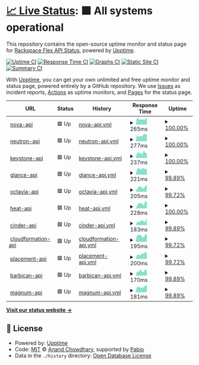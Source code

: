 # [📈 Live Status](https://status.api.dfw3.rackspacecloud.com/): <!--live status--> **🟩 All systems operational**

This repository contains the open-source uptime monitor and status page for [Rackspace Flex API Status](https://status.api.dfw3.rackspacecloud.com/), powered by [Upptime](https://github.com/upptime/upptime).

[![Uptime CI](https://github.com/the2hill/rs-flex-uptime-dfw/workflows/Uptime%20CI/badge.svg)](https://github.com/the2hill/rs-flex-uptime-dfw/actions?query=workflow%3A%22Uptime+CI%22)
[![Response Time CI](https://github.com/the2hill/rs-flex-uptime-dfw/workflows/Response%20Time%20CI/badge.svg)](https://github.com/the2hill/rs-flex-uptime-dfw/actions?query=workflow%3A%22Response+Time+CI%22)
[![Graphs CI](https://github.com/the2hill/rs-flex-uptime-dfw/workflows/Graphs%20CI/badge.svg)](https://github.com/the2hill/rs-flex-uptime-dfw/actions?query=workflow%3A%22Graphs+CI%22)
[![Static Site CI](https://github.com/the2hill/rs-flex-uptime-dfw/workflows/Static%20Site%20CI/badge.svg)](https://github.com/the2hill/rs-flex-uptime-dfw/actions?query=workflow%3A%22Static+Site+CI%22)
[![Summary CI](https://github.com/the2hill/rs-flex-uptime-dfw/workflows/Summary%20CI/badge.svg)](https://github.com/the2hill/rs-flex-uptime-dfw/actions?query=workflow%3A%22Summary+CI%22)

With [Upptime](https://upptime.js.org), you can get your own unlimited and free uptime monitor and status page, powered entirely by a GitHub repository. We use [Issues](https://github.com/the2hill/rs-flex-uptime-dfw/issues) as incident reports, [Actions](https://github.com/the2hill/rs-flex-uptime-dfw/actions) as uptime monitors, and [Pages](https://status.api.dfw3.rackspacecloud.com/) for the status page.

<!--start: status pages-->
<!-- This summary is generated by Upptime (https://github.com/upptime/upptime) -->
<!-- Do not edit this manually, your changes will be overwritten -->
<!-- prettier-ignore -->
| URL | Status | History | Response Time | Uptime |
| --- | ------ | ------- | ------------- | ------ |
| <img alt="" src="https://icons.duckduckgo.com/ip3/nova.api.dfw3.rackspacecloud.com.ico" height="13"> [nova-api](https://nova.api.dfw3.rackspacecloud.com) | 🟩 Up | [nova-api.yml](https://github.com/the2hill/rs-flex-uptime-dfw/commits/HEAD/history/nova-api.yml) | <details><summary><img alt="Response time graph" src="./graphs/nova-api/response-time-week.png" height="20"> 265ms</summary><br><a href="https://status.api.dfw3.rackspacecloud.com/history/nova-api"><img alt="Response time 276" src="https://img.shields.io/endpoint?url=https%3A%2F%2Fraw.githubusercontent.com%2Fthe2hill%2Frs-flex-uptime-dfw%2FHEAD%2Fapi%2Fnova-api%2Fresponse-time.json"></a><br><a href="https://status.api.dfw3.rackspacecloud.com/history/nova-api"><img alt="24-hour response time 324" src="https://img.shields.io/endpoint?url=https%3A%2F%2Fraw.githubusercontent.com%2Fthe2hill%2Frs-flex-uptime-dfw%2FHEAD%2Fapi%2Fnova-api%2Fresponse-time-day.json"></a><br><a href="https://status.api.dfw3.rackspacecloud.com/history/nova-api"><img alt="7-day response time 265" src="https://img.shields.io/endpoint?url=https%3A%2F%2Fraw.githubusercontent.com%2Fthe2hill%2Frs-flex-uptime-dfw%2FHEAD%2Fapi%2Fnova-api%2Fresponse-time-week.json"></a><br><a href="https://status.api.dfw3.rackspacecloud.com/history/nova-api"><img alt="30-day response time 259" src="https://img.shields.io/endpoint?url=https%3A%2F%2Fraw.githubusercontent.com%2Fthe2hill%2Frs-flex-uptime-dfw%2FHEAD%2Fapi%2Fnova-api%2Fresponse-time-month.json"></a><br><a href="https://status.api.dfw3.rackspacecloud.com/history/nova-api"><img alt="1-year response time 276" src="https://img.shields.io/endpoint?url=https%3A%2F%2Fraw.githubusercontent.com%2Fthe2hill%2Frs-flex-uptime-dfw%2FHEAD%2Fapi%2Fnova-api%2Fresponse-time-year.json"></a></details> | <details><summary><a href="https://status.api.dfw3.rackspacecloud.com/history/nova-api">100.00%</a></summary><a href="https://status.api.dfw3.rackspacecloud.com/history/nova-api"><img alt="All-time uptime 99.75%" src="https://img.shields.io/endpoint?url=https%3A%2F%2Fraw.githubusercontent.com%2Fthe2hill%2Frs-flex-uptime-dfw%2FHEAD%2Fapi%2Fnova-api%2Fuptime.json"></a><br><a href="https://status.api.dfw3.rackspacecloud.com/history/nova-api"><img alt="24-hour uptime 100.00%" src="https://img.shields.io/endpoint?url=https%3A%2F%2Fraw.githubusercontent.com%2Fthe2hill%2Frs-flex-uptime-dfw%2FHEAD%2Fapi%2Fnova-api%2Fuptime-day.json"></a><br><a href="https://status.api.dfw3.rackspacecloud.com/history/nova-api"><img alt="7-day uptime 100.00%" src="https://img.shields.io/endpoint?url=https%3A%2F%2Fraw.githubusercontent.com%2Fthe2hill%2Frs-flex-uptime-dfw%2FHEAD%2Fapi%2Fnova-api%2Fuptime-week.json"></a><br><a href="https://status.api.dfw3.rackspacecloud.com/history/nova-api"><img alt="30-day uptime 100.00%" src="https://img.shields.io/endpoint?url=https%3A%2F%2Fraw.githubusercontent.com%2Fthe2hill%2Frs-flex-uptime-dfw%2FHEAD%2Fapi%2Fnova-api%2Fuptime-month.json"></a><br><a href="https://status.api.dfw3.rackspacecloud.com/history/nova-api"><img alt="1-year uptime 99.75%" src="https://img.shields.io/endpoint?url=https%3A%2F%2Fraw.githubusercontent.com%2Fthe2hill%2Frs-flex-uptime-dfw%2FHEAD%2Fapi%2Fnova-api%2Fuptime-year.json"></a></details>
| <img alt="" src="https://icons.duckduckgo.com/ip3/neutron.api.dfw3.rackspacecloud.com.ico" height="13"> [neutron-api](https://neutron.api.dfw3.rackspacecloud.com) | 🟩 Up | [neutron-api.yml](https://github.com/the2hill/rs-flex-uptime-dfw/commits/HEAD/history/neutron-api.yml) | <details><summary><img alt="Response time graph" src="./graphs/neutron-api/response-time-week.png" height="20"> 277ms</summary><br><a href="https://status.api.dfw3.rackspacecloud.com/history/neutron-api"><img alt="Response time 256" src="https://img.shields.io/endpoint?url=https%3A%2F%2Fraw.githubusercontent.com%2Fthe2hill%2Frs-flex-uptime-dfw%2FHEAD%2Fapi%2Fneutron-api%2Fresponse-time.json"></a><br><a href="https://status.api.dfw3.rackspacecloud.com/history/neutron-api"><img alt="24-hour response time 287" src="https://img.shields.io/endpoint?url=https%3A%2F%2Fraw.githubusercontent.com%2Fthe2hill%2Frs-flex-uptime-dfw%2FHEAD%2Fapi%2Fneutron-api%2Fresponse-time-day.json"></a><br><a href="https://status.api.dfw3.rackspacecloud.com/history/neutron-api"><img alt="7-day response time 277" src="https://img.shields.io/endpoint?url=https%3A%2F%2Fraw.githubusercontent.com%2Fthe2hill%2Frs-flex-uptime-dfw%2FHEAD%2Fapi%2Fneutron-api%2Fresponse-time-week.json"></a><br><a href="https://status.api.dfw3.rackspacecloud.com/history/neutron-api"><img alt="30-day response time 262" src="https://img.shields.io/endpoint?url=https%3A%2F%2Fraw.githubusercontent.com%2Fthe2hill%2Frs-flex-uptime-dfw%2FHEAD%2Fapi%2Fneutron-api%2Fresponse-time-month.json"></a><br><a href="https://status.api.dfw3.rackspacecloud.com/history/neutron-api"><img alt="1-year response time 256" src="https://img.shields.io/endpoint?url=https%3A%2F%2Fraw.githubusercontent.com%2Fthe2hill%2Frs-flex-uptime-dfw%2FHEAD%2Fapi%2Fneutron-api%2Fresponse-time-year.json"></a></details> | <details><summary><a href="https://status.api.dfw3.rackspacecloud.com/history/neutron-api">100.00%</a></summary><a href="https://status.api.dfw3.rackspacecloud.com/history/neutron-api"><img alt="All-time uptime 99.77%" src="https://img.shields.io/endpoint?url=https%3A%2F%2Fraw.githubusercontent.com%2Fthe2hill%2Frs-flex-uptime-dfw%2FHEAD%2Fapi%2Fneutron-api%2Fuptime.json"></a><br><a href="https://status.api.dfw3.rackspacecloud.com/history/neutron-api"><img alt="24-hour uptime 100.00%" src="https://img.shields.io/endpoint?url=https%3A%2F%2Fraw.githubusercontent.com%2Fthe2hill%2Frs-flex-uptime-dfw%2FHEAD%2Fapi%2Fneutron-api%2Fuptime-day.json"></a><br><a href="https://status.api.dfw3.rackspacecloud.com/history/neutron-api"><img alt="7-day uptime 100.00%" src="https://img.shields.io/endpoint?url=https%3A%2F%2Fraw.githubusercontent.com%2Fthe2hill%2Frs-flex-uptime-dfw%2FHEAD%2Fapi%2Fneutron-api%2Fuptime-week.json"></a><br><a href="https://status.api.dfw3.rackspacecloud.com/history/neutron-api"><img alt="30-day uptime 100.00%" src="https://img.shields.io/endpoint?url=https%3A%2F%2Fraw.githubusercontent.com%2Fthe2hill%2Frs-flex-uptime-dfw%2FHEAD%2Fapi%2Fneutron-api%2Fuptime-month.json"></a><br><a href="https://status.api.dfw3.rackspacecloud.com/history/neutron-api"><img alt="1-year uptime 99.77%" src="https://img.shields.io/endpoint?url=https%3A%2F%2Fraw.githubusercontent.com%2Fthe2hill%2Frs-flex-uptime-dfw%2FHEAD%2Fapi%2Fneutron-api%2Fuptime-year.json"></a></details>
| <img alt="" src="https://icons.duckduckgo.com/ip3/keystone.api.dfw3.rackspacecloud.com.ico" height="13"> [keystone-api](https://keystone.api.dfw3.rackspacecloud.com/v3) | 🟩 Up | [keystone-api.yml](https://github.com/the2hill/rs-flex-uptime-dfw/commits/HEAD/history/keystone-api.yml) | <details><summary><img alt="Response time graph" src="./graphs/keystone-api/response-time-week.png" height="20"> 237ms</summary><br><a href="https://status.api.dfw3.rackspacecloud.com/history/keystone-api"><img alt="Response time 252" src="https://img.shields.io/endpoint?url=https%3A%2F%2Fraw.githubusercontent.com%2Fthe2hill%2Frs-flex-uptime-dfw%2FHEAD%2Fapi%2Fkeystone-api%2Fresponse-time.json"></a><br><a href="https://status.api.dfw3.rackspacecloud.com/history/keystone-api"><img alt="24-hour response time 198" src="https://img.shields.io/endpoint?url=https%3A%2F%2Fraw.githubusercontent.com%2Fthe2hill%2Frs-flex-uptime-dfw%2FHEAD%2Fapi%2Fkeystone-api%2Fresponse-time-day.json"></a><br><a href="https://status.api.dfw3.rackspacecloud.com/history/keystone-api"><img alt="7-day response time 237" src="https://img.shields.io/endpoint?url=https%3A%2F%2Fraw.githubusercontent.com%2Fthe2hill%2Frs-flex-uptime-dfw%2FHEAD%2Fapi%2Fkeystone-api%2Fresponse-time-week.json"></a><br><a href="https://status.api.dfw3.rackspacecloud.com/history/keystone-api"><img alt="30-day response time 227" src="https://img.shields.io/endpoint?url=https%3A%2F%2Fraw.githubusercontent.com%2Fthe2hill%2Frs-flex-uptime-dfw%2FHEAD%2Fapi%2Fkeystone-api%2Fresponse-time-month.json"></a><br><a href="https://status.api.dfw3.rackspacecloud.com/history/keystone-api"><img alt="1-year response time 252" src="https://img.shields.io/endpoint?url=https%3A%2F%2Fraw.githubusercontent.com%2Fthe2hill%2Frs-flex-uptime-dfw%2FHEAD%2Fapi%2Fkeystone-api%2Fresponse-time-year.json"></a></details> | <details><summary><a href="https://status.api.dfw3.rackspacecloud.com/history/keystone-api">100.00%</a></summary><a href="https://status.api.dfw3.rackspacecloud.com/history/keystone-api"><img alt="All-time uptime 99.81%" src="https://img.shields.io/endpoint?url=https%3A%2F%2Fraw.githubusercontent.com%2Fthe2hill%2Frs-flex-uptime-dfw%2FHEAD%2Fapi%2Fkeystone-api%2Fuptime.json"></a><br><a href="https://status.api.dfw3.rackspacecloud.com/history/keystone-api"><img alt="24-hour uptime 100.00%" src="https://img.shields.io/endpoint?url=https%3A%2F%2Fraw.githubusercontent.com%2Fthe2hill%2Frs-flex-uptime-dfw%2FHEAD%2Fapi%2Fkeystone-api%2Fuptime-day.json"></a><br><a href="https://status.api.dfw3.rackspacecloud.com/history/keystone-api"><img alt="7-day uptime 100.00%" src="https://img.shields.io/endpoint?url=https%3A%2F%2Fraw.githubusercontent.com%2Fthe2hill%2Frs-flex-uptime-dfw%2FHEAD%2Fapi%2Fkeystone-api%2Fuptime-week.json"></a><br><a href="https://status.api.dfw3.rackspacecloud.com/history/keystone-api"><img alt="30-day uptime 100.00%" src="https://img.shields.io/endpoint?url=https%3A%2F%2Fraw.githubusercontent.com%2Fthe2hill%2Frs-flex-uptime-dfw%2FHEAD%2Fapi%2Fkeystone-api%2Fuptime-month.json"></a><br><a href="https://status.api.dfw3.rackspacecloud.com/history/keystone-api"><img alt="1-year uptime 99.81%" src="https://img.shields.io/endpoint?url=https%3A%2F%2Fraw.githubusercontent.com%2Fthe2hill%2Frs-flex-uptime-dfw%2FHEAD%2Fapi%2Fkeystone-api%2Fuptime-year.json"></a></details>
| <img alt="" src="https://icons.duckduckgo.com/ip3/glance.api.dfw3.rackspacecloud.com.ico" height="13"> [glance-api](https://glance.api.dfw3.rackspacecloud.com) | 🟩 Up | [glance-api.yml](https://github.com/the2hill/rs-flex-uptime-dfw/commits/HEAD/history/glance-api.yml) | <details><summary><img alt="Response time graph" src="./graphs/glance-api/response-time-week.png" height="20"> 221ms</summary><br><a href="https://status.api.dfw3.rackspacecloud.com/history/glance-api"><img alt="Response time 251" src="https://img.shields.io/endpoint?url=https%3A%2F%2Fraw.githubusercontent.com%2Fthe2hill%2Frs-flex-uptime-dfw%2FHEAD%2Fapi%2Fglance-api%2Fresponse-time.json"></a><br><a href="https://status.api.dfw3.rackspacecloud.com/history/glance-api"><img alt="24-hour response time 197" src="https://img.shields.io/endpoint?url=https%3A%2F%2Fraw.githubusercontent.com%2Fthe2hill%2Frs-flex-uptime-dfw%2FHEAD%2Fapi%2Fglance-api%2Fresponse-time-day.json"></a><br><a href="https://status.api.dfw3.rackspacecloud.com/history/glance-api"><img alt="7-day response time 221" src="https://img.shields.io/endpoint?url=https%3A%2F%2Fraw.githubusercontent.com%2Fthe2hill%2Frs-flex-uptime-dfw%2FHEAD%2Fapi%2Fglance-api%2Fresponse-time-week.json"></a><br><a href="https://status.api.dfw3.rackspacecloud.com/history/glance-api"><img alt="30-day response time 218" src="https://img.shields.io/endpoint?url=https%3A%2F%2Fraw.githubusercontent.com%2Fthe2hill%2Frs-flex-uptime-dfw%2FHEAD%2Fapi%2Fglance-api%2Fresponse-time-month.json"></a><br><a href="https://status.api.dfw3.rackspacecloud.com/history/glance-api"><img alt="1-year response time 251" src="https://img.shields.io/endpoint?url=https%3A%2F%2Fraw.githubusercontent.com%2Fthe2hill%2Frs-flex-uptime-dfw%2FHEAD%2Fapi%2Fglance-api%2Fresponse-time-year.json"></a></details> | <details><summary><a href="https://status.api.dfw3.rackspacecloud.com/history/glance-api">99.89%</a></summary><a href="https://status.api.dfw3.rackspacecloud.com/history/glance-api"><img alt="All-time uptime 99.82%" src="https://img.shields.io/endpoint?url=https%3A%2F%2Fraw.githubusercontent.com%2Fthe2hill%2Frs-flex-uptime-dfw%2FHEAD%2Fapi%2Fglance-api%2Fuptime.json"></a><br><a href="https://status.api.dfw3.rackspacecloud.com/history/glance-api"><img alt="24-hour uptime 99.22%" src="https://img.shields.io/endpoint?url=https%3A%2F%2Fraw.githubusercontent.com%2Fthe2hill%2Frs-flex-uptime-dfw%2FHEAD%2Fapi%2Fglance-api%2Fuptime-day.json"></a><br><a href="https://status.api.dfw3.rackspacecloud.com/history/glance-api"><img alt="7-day uptime 99.89%" src="https://img.shields.io/endpoint?url=https%3A%2F%2Fraw.githubusercontent.com%2Fthe2hill%2Frs-flex-uptime-dfw%2FHEAD%2Fapi%2Fglance-api%2Fuptime-week.json"></a><br><a href="https://status.api.dfw3.rackspacecloud.com/history/glance-api"><img alt="30-day uptime 99.97%" src="https://img.shields.io/endpoint?url=https%3A%2F%2Fraw.githubusercontent.com%2Fthe2hill%2Frs-flex-uptime-dfw%2FHEAD%2Fapi%2Fglance-api%2Fuptime-month.json"></a><br><a href="https://status.api.dfw3.rackspacecloud.com/history/glance-api"><img alt="1-year uptime 99.82%" src="https://img.shields.io/endpoint?url=https%3A%2F%2Fraw.githubusercontent.com%2Fthe2hill%2Frs-flex-uptime-dfw%2FHEAD%2Fapi%2Fglance-api%2Fuptime-year.json"></a></details>
| <img alt="" src="https://icons.duckduckgo.com/ip3/octavia.api.dfw3.rackspacecloud.com.ico" height="13"> [octavia-api](https://octavia.api.dfw3.rackspacecloud.com) | 🟩 Up | [octavia-api.yml](https://github.com/the2hill/rs-flex-uptime-dfw/commits/HEAD/history/octavia-api.yml) | <details><summary><img alt="Response time graph" src="./graphs/octavia-api/response-time-week.png" height="20"> 205ms</summary><br><a href="https://status.api.dfw3.rackspacecloud.com/history/octavia-api"><img alt="Response time 255" src="https://img.shields.io/endpoint?url=https%3A%2F%2Fraw.githubusercontent.com%2Fthe2hill%2Frs-flex-uptime-dfw%2FHEAD%2Fapi%2Foctavia-api%2Fresponse-time.json"></a><br><a href="https://status.api.dfw3.rackspacecloud.com/history/octavia-api"><img alt="24-hour response time 201" src="https://img.shields.io/endpoint?url=https%3A%2F%2Fraw.githubusercontent.com%2Fthe2hill%2Frs-flex-uptime-dfw%2FHEAD%2Fapi%2Foctavia-api%2Fresponse-time-day.json"></a><br><a href="https://status.api.dfw3.rackspacecloud.com/history/octavia-api"><img alt="7-day response time 205" src="https://img.shields.io/endpoint?url=https%3A%2F%2Fraw.githubusercontent.com%2Fthe2hill%2Frs-flex-uptime-dfw%2FHEAD%2Fapi%2Foctavia-api%2Fresponse-time-week.json"></a><br><a href="https://status.api.dfw3.rackspacecloud.com/history/octavia-api"><img alt="30-day response time 214" src="https://img.shields.io/endpoint?url=https%3A%2F%2Fraw.githubusercontent.com%2Fthe2hill%2Frs-flex-uptime-dfw%2FHEAD%2Fapi%2Foctavia-api%2Fresponse-time-month.json"></a><br><a href="https://status.api.dfw3.rackspacecloud.com/history/octavia-api"><img alt="1-year response time 255" src="https://img.shields.io/endpoint?url=https%3A%2F%2Fraw.githubusercontent.com%2Fthe2hill%2Frs-flex-uptime-dfw%2FHEAD%2Fapi%2Foctavia-api%2Fresponse-time-year.json"></a></details> | <details><summary><a href="https://status.api.dfw3.rackspacecloud.com/history/octavia-api">99.72%</a></summary><a href="https://status.api.dfw3.rackspacecloud.com/history/octavia-api"><img alt="All-time uptime 99.83%" src="https://img.shields.io/endpoint?url=https%3A%2F%2Fraw.githubusercontent.com%2Fthe2hill%2Frs-flex-uptime-dfw%2FHEAD%2Fapi%2Foctavia-api%2Fuptime.json"></a><br><a href="https://status.api.dfw3.rackspacecloud.com/history/octavia-api"><img alt="24-hour uptime 98.03%" src="https://img.shields.io/endpoint?url=https%3A%2F%2Fraw.githubusercontent.com%2Fthe2hill%2Frs-flex-uptime-dfw%2FHEAD%2Fapi%2Foctavia-api%2Fuptime-day.json"></a><br><a href="https://status.api.dfw3.rackspacecloud.com/history/octavia-api"><img alt="7-day uptime 99.72%" src="https://img.shields.io/endpoint?url=https%3A%2F%2Fraw.githubusercontent.com%2Fthe2hill%2Frs-flex-uptime-dfw%2FHEAD%2Fapi%2Foctavia-api%2Fuptime-week.json"></a><br><a href="https://status.api.dfw3.rackspacecloud.com/history/octavia-api"><img alt="30-day uptime 99.94%" src="https://img.shields.io/endpoint?url=https%3A%2F%2Fraw.githubusercontent.com%2Fthe2hill%2Frs-flex-uptime-dfw%2FHEAD%2Fapi%2Foctavia-api%2Fuptime-month.json"></a><br><a href="https://status.api.dfw3.rackspacecloud.com/history/octavia-api"><img alt="1-year uptime 99.83%" src="https://img.shields.io/endpoint?url=https%3A%2F%2Fraw.githubusercontent.com%2Fthe2hill%2Frs-flex-uptime-dfw%2FHEAD%2Fapi%2Foctavia-api%2Fuptime-year.json"></a></details>
| <img alt="" src="https://icons.duckduckgo.com/ip3/heat.api.dfw3.rackspacecloud.com.ico" height="13"> [heat-api](https://heat.api.dfw3.rackspacecloud.com) | 🟩 Up | [heat-api.yml](https://github.com/the2hill/rs-flex-uptime-dfw/commits/HEAD/history/heat-api.yml) | <details><summary><img alt="Response time graph" src="./graphs/heat-api/response-time-week.png" height="20"> 228ms</summary><br><a href="https://status.api.dfw3.rackspacecloud.com/history/heat-api"><img alt="Response time 286" src="https://img.shields.io/endpoint?url=https%3A%2F%2Fraw.githubusercontent.com%2Fthe2hill%2Frs-flex-uptime-dfw%2FHEAD%2Fapi%2Fheat-api%2Fresponse-time.json"></a><br><a href="https://status.api.dfw3.rackspacecloud.com/history/heat-api"><img alt="24-hour response time 237" src="https://img.shields.io/endpoint?url=https%3A%2F%2Fraw.githubusercontent.com%2Fthe2hill%2Frs-flex-uptime-dfw%2FHEAD%2Fapi%2Fheat-api%2Fresponse-time-day.json"></a><br><a href="https://status.api.dfw3.rackspacecloud.com/history/heat-api"><img alt="7-day response time 228" src="https://img.shields.io/endpoint?url=https%3A%2F%2Fraw.githubusercontent.com%2Fthe2hill%2Frs-flex-uptime-dfw%2FHEAD%2Fapi%2Fheat-api%2Fresponse-time-week.json"></a><br><a href="https://status.api.dfw3.rackspacecloud.com/history/heat-api"><img alt="30-day response time 197" src="https://img.shields.io/endpoint?url=https%3A%2F%2Fraw.githubusercontent.com%2Fthe2hill%2Frs-flex-uptime-dfw%2FHEAD%2Fapi%2Fheat-api%2Fresponse-time-month.json"></a><br><a href="https://status.api.dfw3.rackspacecloud.com/history/heat-api"><img alt="1-year response time 286" src="https://img.shields.io/endpoint?url=https%3A%2F%2Fraw.githubusercontent.com%2Fthe2hill%2Frs-flex-uptime-dfw%2FHEAD%2Fapi%2Fheat-api%2Fresponse-time-year.json"></a></details> | <details><summary><a href="https://status.api.dfw3.rackspacecloud.com/history/heat-api">100.00%</a></summary><a href="https://status.api.dfw3.rackspacecloud.com/history/heat-api"><img alt="All-time uptime 99.38%" src="https://img.shields.io/endpoint?url=https%3A%2F%2Fraw.githubusercontent.com%2Fthe2hill%2Frs-flex-uptime-dfw%2FHEAD%2Fapi%2Fheat-api%2Fuptime.json"></a><br><a href="https://status.api.dfw3.rackspacecloud.com/history/heat-api"><img alt="24-hour uptime 100.00%" src="https://img.shields.io/endpoint?url=https%3A%2F%2Fraw.githubusercontent.com%2Fthe2hill%2Frs-flex-uptime-dfw%2FHEAD%2Fapi%2Fheat-api%2Fuptime-day.json"></a><br><a href="https://status.api.dfw3.rackspacecloud.com/history/heat-api"><img alt="7-day uptime 100.00%" src="https://img.shields.io/endpoint?url=https%3A%2F%2Fraw.githubusercontent.com%2Fthe2hill%2Frs-flex-uptime-dfw%2FHEAD%2Fapi%2Fheat-api%2Fuptime-week.json"></a><br><a href="https://status.api.dfw3.rackspacecloud.com/history/heat-api"><img alt="30-day uptime 100.00%" src="https://img.shields.io/endpoint?url=https%3A%2F%2Fraw.githubusercontent.com%2Fthe2hill%2Frs-flex-uptime-dfw%2FHEAD%2Fapi%2Fheat-api%2Fuptime-month.json"></a><br><a href="https://status.api.dfw3.rackspacecloud.com/history/heat-api"><img alt="1-year uptime 99.38%" src="https://img.shields.io/endpoint?url=https%3A%2F%2Fraw.githubusercontent.com%2Fthe2hill%2Frs-flex-uptime-dfw%2FHEAD%2Fapi%2Fheat-api%2Fuptime-year.json"></a></details>
| <img alt="" src="https://icons.duckduckgo.com/ip3/cinder.api.dfw3.rackspacecloud.com.ico" height="13"> [cinder-api](https://cinder.api.dfw3.rackspacecloud.com) | 🟩 Up | [cinder-api.yml](https://github.com/the2hill/rs-flex-uptime-dfw/commits/HEAD/history/cinder-api.yml) | <details><summary><img alt="Response time graph" src="./graphs/cinder-api/response-time-week.png" height="20"> 183ms</summary><br><a href="https://status.api.dfw3.rackspacecloud.com/history/cinder-api"><img alt="Response time 244" src="https://img.shields.io/endpoint?url=https%3A%2F%2Fraw.githubusercontent.com%2Fthe2hill%2Frs-flex-uptime-dfw%2FHEAD%2Fapi%2Fcinder-api%2Fresponse-time.json"></a><br><a href="https://status.api.dfw3.rackspacecloud.com/history/cinder-api"><img alt="24-hour response time 199" src="https://img.shields.io/endpoint?url=https%3A%2F%2Fraw.githubusercontent.com%2Fthe2hill%2Frs-flex-uptime-dfw%2FHEAD%2Fapi%2Fcinder-api%2Fresponse-time-day.json"></a><br><a href="https://status.api.dfw3.rackspacecloud.com/history/cinder-api"><img alt="7-day response time 183" src="https://img.shields.io/endpoint?url=https%3A%2F%2Fraw.githubusercontent.com%2Fthe2hill%2Frs-flex-uptime-dfw%2FHEAD%2Fapi%2Fcinder-api%2Fresponse-time-week.json"></a><br><a href="https://status.api.dfw3.rackspacecloud.com/history/cinder-api"><img alt="30-day response time 190" src="https://img.shields.io/endpoint?url=https%3A%2F%2Fraw.githubusercontent.com%2Fthe2hill%2Frs-flex-uptime-dfw%2FHEAD%2Fapi%2Fcinder-api%2Fresponse-time-month.json"></a><br><a href="https://status.api.dfw3.rackspacecloud.com/history/cinder-api"><img alt="1-year response time 244" src="https://img.shields.io/endpoint?url=https%3A%2F%2Fraw.githubusercontent.com%2Fthe2hill%2Frs-flex-uptime-dfw%2FHEAD%2Fapi%2Fcinder-api%2Fresponse-time-year.json"></a></details> | <details><summary><a href="https://status.api.dfw3.rackspacecloud.com/history/cinder-api">99.89%</a></summary><a href="https://status.api.dfw3.rackspacecloud.com/history/cinder-api"><img alt="All-time uptime 99.84%" src="https://img.shields.io/endpoint?url=https%3A%2F%2Fraw.githubusercontent.com%2Fthe2hill%2Frs-flex-uptime-dfw%2FHEAD%2Fapi%2Fcinder-api%2Fuptime.json"></a><br><a href="https://status.api.dfw3.rackspacecloud.com/history/cinder-api"><img alt="24-hour uptime 99.22%" src="https://img.shields.io/endpoint?url=https%3A%2F%2Fraw.githubusercontent.com%2Fthe2hill%2Frs-flex-uptime-dfw%2FHEAD%2Fapi%2Fcinder-api%2Fuptime-day.json"></a><br><a href="https://status.api.dfw3.rackspacecloud.com/history/cinder-api"><img alt="7-day uptime 99.89%" src="https://img.shields.io/endpoint?url=https%3A%2F%2Fraw.githubusercontent.com%2Fthe2hill%2Frs-flex-uptime-dfw%2FHEAD%2Fapi%2Fcinder-api%2Fuptime-week.json"></a><br><a href="https://status.api.dfw3.rackspacecloud.com/history/cinder-api"><img alt="30-day uptime 99.97%" src="https://img.shields.io/endpoint?url=https%3A%2F%2Fraw.githubusercontent.com%2Fthe2hill%2Frs-flex-uptime-dfw%2FHEAD%2Fapi%2Fcinder-api%2Fuptime-month.json"></a><br><a href="https://status.api.dfw3.rackspacecloud.com/history/cinder-api"><img alt="1-year uptime 99.84%" src="https://img.shields.io/endpoint?url=https%3A%2F%2Fraw.githubusercontent.com%2Fthe2hill%2Frs-flex-uptime-dfw%2FHEAD%2Fapi%2Fcinder-api%2Fuptime-year.json"></a></details>
| <img alt="" src="https://icons.duckduckgo.com/ip3/cloudformation.api.dfw3.rackspacecloud.com.ico" height="13"> [cloudformation-api](https://cloudformation.api.dfw3.rackspacecloud.com) | 🟩 Up | [cloudformation-api.yml](https://github.com/the2hill/rs-flex-uptime-dfw/commits/HEAD/history/cloudformation-api.yml) | <details><summary><img alt="Response time graph" src="./graphs/cloudformation-api/response-time-week.png" height="20"> 195ms</summary><br><a href="https://status.api.dfw3.rackspacecloud.com/history/cloudformation-api"><img alt="Response time 228" src="https://img.shields.io/endpoint?url=https%3A%2F%2Fraw.githubusercontent.com%2Fthe2hill%2Frs-flex-uptime-dfw%2FHEAD%2Fapi%2Fcloudformation-api%2Fresponse-time.json"></a><br><a href="https://status.api.dfw3.rackspacecloud.com/history/cloudformation-api"><img alt="24-hour response time 165" src="https://img.shields.io/endpoint?url=https%3A%2F%2Fraw.githubusercontent.com%2Fthe2hill%2Frs-flex-uptime-dfw%2FHEAD%2Fapi%2Fcloudformation-api%2Fresponse-time-day.json"></a><br><a href="https://status.api.dfw3.rackspacecloud.com/history/cloudformation-api"><img alt="7-day response time 195" src="https://img.shields.io/endpoint?url=https%3A%2F%2Fraw.githubusercontent.com%2Fthe2hill%2Frs-flex-uptime-dfw%2FHEAD%2Fapi%2Fcloudformation-api%2Fresponse-time-week.json"></a><br><a href="https://status.api.dfw3.rackspacecloud.com/history/cloudformation-api"><img alt="30-day response time 199" src="https://img.shields.io/endpoint?url=https%3A%2F%2Fraw.githubusercontent.com%2Fthe2hill%2Frs-flex-uptime-dfw%2FHEAD%2Fapi%2Fcloudformation-api%2Fresponse-time-month.json"></a><br><a href="https://status.api.dfw3.rackspacecloud.com/history/cloudformation-api"><img alt="1-year response time 228" src="https://img.shields.io/endpoint?url=https%3A%2F%2Fraw.githubusercontent.com%2Fthe2hill%2Frs-flex-uptime-dfw%2FHEAD%2Fapi%2Fcloudformation-api%2Fresponse-time-year.json"></a></details> | <details><summary><a href="https://status.api.dfw3.rackspacecloud.com/history/cloudformation-api">99.72%</a></summary><a href="https://status.api.dfw3.rackspacecloud.com/history/cloudformation-api"><img alt="All-time uptime 99.73%" src="https://img.shields.io/endpoint?url=https%3A%2F%2Fraw.githubusercontent.com%2Fthe2hill%2Frs-flex-uptime-dfw%2FHEAD%2Fapi%2Fcloudformation-api%2Fuptime.json"></a><br><a href="https://status.api.dfw3.rackspacecloud.com/history/cloudformation-api"><img alt="24-hour uptime 98.03%" src="https://img.shields.io/endpoint?url=https%3A%2F%2Fraw.githubusercontent.com%2Fthe2hill%2Frs-flex-uptime-dfw%2FHEAD%2Fapi%2Fcloudformation-api%2Fuptime-day.json"></a><br><a href="https://status.api.dfw3.rackspacecloud.com/history/cloudformation-api"><img alt="7-day uptime 99.72%" src="https://img.shields.io/endpoint?url=https%3A%2F%2Fraw.githubusercontent.com%2Fthe2hill%2Frs-flex-uptime-dfw%2FHEAD%2Fapi%2Fcloudformation-api%2Fuptime-week.json"></a><br><a href="https://status.api.dfw3.rackspacecloud.com/history/cloudformation-api"><img alt="30-day uptime 99.94%" src="https://img.shields.io/endpoint?url=https%3A%2F%2Fraw.githubusercontent.com%2Fthe2hill%2Frs-flex-uptime-dfw%2FHEAD%2Fapi%2Fcloudformation-api%2Fuptime-month.json"></a><br><a href="https://status.api.dfw3.rackspacecloud.com/history/cloudformation-api"><img alt="1-year uptime 99.73%" src="https://img.shields.io/endpoint?url=https%3A%2F%2Fraw.githubusercontent.com%2Fthe2hill%2Frs-flex-uptime-dfw%2FHEAD%2Fapi%2Fcloudformation-api%2Fuptime-year.json"></a></details>
| <img alt="" src="https://icons.duckduckgo.com/ip3/placement.api.dfw3.rackspacecloud.com.ico" height="13"> [placement-api](https://placement.api.dfw3.rackspacecloud.com) | 🟩 Up | [placement-api.yml](https://github.com/the2hill/rs-flex-uptime-dfw/commits/HEAD/history/placement-api.yml) | <details><summary><img alt="Response time graph" src="./graphs/placement-api/response-time-week.png" height="20"> 200ms</summary><br><a href="https://status.api.dfw3.rackspacecloud.com/history/placement-api"><img alt="Response time 230" src="https://img.shields.io/endpoint?url=https%3A%2F%2Fraw.githubusercontent.com%2Fthe2hill%2Frs-flex-uptime-dfw%2FHEAD%2Fapi%2Fplacement-api%2Fresponse-time.json"></a><br><a href="https://status.api.dfw3.rackspacecloud.com/history/placement-api"><img alt="24-hour response time 199" src="https://img.shields.io/endpoint?url=https%3A%2F%2Fraw.githubusercontent.com%2Fthe2hill%2Frs-flex-uptime-dfw%2FHEAD%2Fapi%2Fplacement-api%2Fresponse-time-day.json"></a><br><a href="https://status.api.dfw3.rackspacecloud.com/history/placement-api"><img alt="7-day response time 200" src="https://img.shields.io/endpoint?url=https%3A%2F%2Fraw.githubusercontent.com%2Fthe2hill%2Frs-flex-uptime-dfw%2FHEAD%2Fapi%2Fplacement-api%2Fresponse-time-week.json"></a><br><a href="https://status.api.dfw3.rackspacecloud.com/history/placement-api"><img alt="30-day response time 180" src="https://img.shields.io/endpoint?url=https%3A%2F%2Fraw.githubusercontent.com%2Fthe2hill%2Frs-flex-uptime-dfw%2FHEAD%2Fapi%2Fplacement-api%2Fresponse-time-month.json"></a><br><a href="https://status.api.dfw3.rackspacecloud.com/history/placement-api"><img alt="1-year response time 230" src="https://img.shields.io/endpoint?url=https%3A%2F%2Fraw.githubusercontent.com%2Fthe2hill%2Frs-flex-uptime-dfw%2FHEAD%2Fapi%2Fplacement-api%2Fresponse-time-year.json"></a></details> | <details><summary><a href="https://status.api.dfw3.rackspacecloud.com/history/placement-api">99.72%</a></summary><a href="https://status.api.dfw3.rackspacecloud.com/history/placement-api"><img alt="All-time uptime 99.77%" src="https://img.shields.io/endpoint?url=https%3A%2F%2Fraw.githubusercontent.com%2Fthe2hill%2Frs-flex-uptime-dfw%2FHEAD%2Fapi%2Fplacement-api%2Fuptime.json"></a><br><a href="https://status.api.dfw3.rackspacecloud.com/history/placement-api"><img alt="24-hour uptime 98.03%" src="https://img.shields.io/endpoint?url=https%3A%2F%2Fraw.githubusercontent.com%2Fthe2hill%2Frs-flex-uptime-dfw%2FHEAD%2Fapi%2Fplacement-api%2Fuptime-day.json"></a><br><a href="https://status.api.dfw3.rackspacecloud.com/history/placement-api"><img alt="7-day uptime 99.72%" src="https://img.shields.io/endpoint?url=https%3A%2F%2Fraw.githubusercontent.com%2Fthe2hill%2Frs-flex-uptime-dfw%2FHEAD%2Fapi%2Fplacement-api%2Fuptime-week.json"></a><br><a href="https://status.api.dfw3.rackspacecloud.com/history/placement-api"><img alt="30-day uptime 99.94%" src="https://img.shields.io/endpoint?url=https%3A%2F%2Fraw.githubusercontent.com%2Fthe2hill%2Frs-flex-uptime-dfw%2FHEAD%2Fapi%2Fplacement-api%2Fuptime-month.json"></a><br><a href="https://status.api.dfw3.rackspacecloud.com/history/placement-api"><img alt="1-year uptime 99.77%" src="https://img.shields.io/endpoint?url=https%3A%2F%2Fraw.githubusercontent.com%2Fthe2hill%2Frs-flex-uptime-dfw%2FHEAD%2Fapi%2Fplacement-api%2Fuptime-year.json"></a></details>
| <img alt="" src="https://icons.duckduckgo.com/ip3/barbican.api.dfw3.rackspacecloud.com.ico" height="13"> [barbican-api](https://barbican.api.dfw3.rackspacecloud.com) | 🟩 Up | [barbican-api.yml](https://github.com/the2hill/rs-flex-uptime-dfw/commits/HEAD/history/barbican-api.yml) | <details><summary><img alt="Response time graph" src="./graphs/barbican-api/response-time-week.png" height="20"> 170ms</summary><br><a href="https://status.api.dfw3.rackspacecloud.com/history/barbican-api"><img alt="Response time 214" src="https://img.shields.io/endpoint?url=https%3A%2F%2Fraw.githubusercontent.com%2Fthe2hill%2Frs-flex-uptime-dfw%2FHEAD%2Fapi%2Fbarbican-api%2Fresponse-time.json"></a><br><a href="https://status.api.dfw3.rackspacecloud.com/history/barbican-api"><img alt="24-hour response time 139" src="https://img.shields.io/endpoint?url=https%3A%2F%2Fraw.githubusercontent.com%2Fthe2hill%2Frs-flex-uptime-dfw%2FHEAD%2Fapi%2Fbarbican-api%2Fresponse-time-day.json"></a><br><a href="https://status.api.dfw3.rackspacecloud.com/history/barbican-api"><img alt="7-day response time 170" src="https://img.shields.io/endpoint?url=https%3A%2F%2Fraw.githubusercontent.com%2Fthe2hill%2Frs-flex-uptime-dfw%2FHEAD%2Fapi%2Fbarbican-api%2Fresponse-time-week.json"></a><br><a href="https://status.api.dfw3.rackspacecloud.com/history/barbican-api"><img alt="30-day response time 175" src="https://img.shields.io/endpoint?url=https%3A%2F%2Fraw.githubusercontent.com%2Fthe2hill%2Frs-flex-uptime-dfw%2FHEAD%2Fapi%2Fbarbican-api%2Fresponse-time-month.json"></a><br><a href="https://status.api.dfw3.rackspacecloud.com/history/barbican-api"><img alt="1-year response time 214" src="https://img.shields.io/endpoint?url=https%3A%2F%2Fraw.githubusercontent.com%2Fthe2hill%2Frs-flex-uptime-dfw%2FHEAD%2Fapi%2Fbarbican-api%2Fresponse-time-year.json"></a></details> | <details><summary><a href="https://status.api.dfw3.rackspacecloud.com/history/barbican-api">99.89%</a></summary><a href="https://status.api.dfw3.rackspacecloud.com/history/barbican-api"><img alt="All-time uptime 99.84%" src="https://img.shields.io/endpoint?url=https%3A%2F%2Fraw.githubusercontent.com%2Fthe2hill%2Frs-flex-uptime-dfw%2FHEAD%2Fapi%2Fbarbican-api%2Fuptime.json"></a><br><a href="https://status.api.dfw3.rackspacecloud.com/history/barbican-api"><img alt="24-hour uptime 99.22%" src="https://img.shields.io/endpoint?url=https%3A%2F%2Fraw.githubusercontent.com%2Fthe2hill%2Frs-flex-uptime-dfw%2FHEAD%2Fapi%2Fbarbican-api%2Fuptime-day.json"></a><br><a href="https://status.api.dfw3.rackspacecloud.com/history/barbican-api"><img alt="7-day uptime 99.89%" src="https://img.shields.io/endpoint?url=https%3A%2F%2Fraw.githubusercontent.com%2Fthe2hill%2Frs-flex-uptime-dfw%2FHEAD%2Fapi%2Fbarbican-api%2Fuptime-week.json"></a><br><a href="https://status.api.dfw3.rackspacecloud.com/history/barbican-api"><img alt="30-day uptime 99.97%" src="https://img.shields.io/endpoint?url=https%3A%2F%2Fraw.githubusercontent.com%2Fthe2hill%2Frs-flex-uptime-dfw%2FHEAD%2Fapi%2Fbarbican-api%2Fuptime-month.json"></a><br><a href="https://status.api.dfw3.rackspacecloud.com/history/barbican-api"><img alt="1-year uptime 99.84%" src="https://img.shields.io/endpoint?url=https%3A%2F%2Fraw.githubusercontent.com%2Fthe2hill%2Frs-flex-uptime-dfw%2FHEAD%2Fapi%2Fbarbican-api%2Fuptime-year.json"></a></details>
| <img alt="" src="https://icons.duckduckgo.com/ip3/magnum.api.dfw3.rackspacecloud.com.ico" height="13"> [magnum-api](https://magnum.api.dfw3.rackspacecloud.com) | 🟩 Up | [magnum-api.yml](https://github.com/the2hill/rs-flex-uptime-dfw/commits/HEAD/history/magnum-api.yml) | <details><summary><img alt="Response time graph" src="./graphs/magnum-api/response-time-week.png" height="20"> 181ms</summary><br><a href="https://status.api.dfw3.rackspacecloud.com/history/magnum-api"><img alt="Response time 228" src="https://img.shields.io/endpoint?url=https%3A%2F%2Fraw.githubusercontent.com%2Fthe2hill%2Frs-flex-uptime-dfw%2FHEAD%2Fapi%2Fmagnum-api%2Fresponse-time.json"></a><br><a href="https://status.api.dfw3.rackspacecloud.com/history/magnum-api"><img alt="24-hour response time 191" src="https://img.shields.io/endpoint?url=https%3A%2F%2Fraw.githubusercontent.com%2Fthe2hill%2Frs-flex-uptime-dfw%2FHEAD%2Fapi%2Fmagnum-api%2Fresponse-time-day.json"></a><br><a href="https://status.api.dfw3.rackspacecloud.com/history/magnum-api"><img alt="7-day response time 181" src="https://img.shields.io/endpoint?url=https%3A%2F%2Fraw.githubusercontent.com%2Fthe2hill%2Frs-flex-uptime-dfw%2FHEAD%2Fapi%2Fmagnum-api%2Fresponse-time-week.json"></a><br><a href="https://status.api.dfw3.rackspacecloud.com/history/magnum-api"><img alt="30-day response time 182" src="https://img.shields.io/endpoint?url=https%3A%2F%2Fraw.githubusercontent.com%2Fthe2hill%2Frs-flex-uptime-dfw%2FHEAD%2Fapi%2Fmagnum-api%2Fresponse-time-month.json"></a><br><a href="https://status.api.dfw3.rackspacecloud.com/history/magnum-api"><img alt="1-year response time 228" src="https://img.shields.io/endpoint?url=https%3A%2F%2Fraw.githubusercontent.com%2Fthe2hill%2Frs-flex-uptime-dfw%2FHEAD%2Fapi%2Fmagnum-api%2Fresponse-time-year.json"></a></details> | <details><summary><a href="https://status.api.dfw3.rackspacecloud.com/history/magnum-api">99.89%</a></summary><a href="https://status.api.dfw3.rackspacecloud.com/history/magnum-api"><img alt="All-time uptime 99.84%" src="https://img.shields.io/endpoint?url=https%3A%2F%2Fraw.githubusercontent.com%2Fthe2hill%2Frs-flex-uptime-dfw%2FHEAD%2Fapi%2Fmagnum-api%2Fuptime.json"></a><br><a href="https://status.api.dfw3.rackspacecloud.com/history/magnum-api"><img alt="24-hour uptime 99.22%" src="https://img.shields.io/endpoint?url=https%3A%2F%2Fraw.githubusercontent.com%2Fthe2hill%2Frs-flex-uptime-dfw%2FHEAD%2Fapi%2Fmagnum-api%2Fuptime-day.json"></a><br><a href="https://status.api.dfw3.rackspacecloud.com/history/magnum-api"><img alt="7-day uptime 99.89%" src="https://img.shields.io/endpoint?url=https%3A%2F%2Fraw.githubusercontent.com%2Fthe2hill%2Frs-flex-uptime-dfw%2FHEAD%2Fapi%2Fmagnum-api%2Fuptime-week.json"></a><br><a href="https://status.api.dfw3.rackspacecloud.com/history/magnum-api"><img alt="30-day uptime 99.97%" src="https://img.shields.io/endpoint?url=https%3A%2F%2Fraw.githubusercontent.com%2Fthe2hill%2Frs-flex-uptime-dfw%2FHEAD%2Fapi%2Fmagnum-api%2Fuptime-month.json"></a><br><a href="https://status.api.dfw3.rackspacecloud.com/history/magnum-api"><img alt="1-year uptime 99.84%" src="https://img.shields.io/endpoint?url=https%3A%2F%2Fraw.githubusercontent.com%2Fthe2hill%2Frs-flex-uptime-dfw%2FHEAD%2Fapi%2Fmagnum-api%2Fuptime-year.json"></a></details>

<!--end: status pages-->

[**Visit our status website →**](https://status.api.dfw3.rackspacecloud.com/)

## 📄 License

- Powered by: [Upptime](https://github.com/upptime/upptime)
- Code: [MIT](./LICENSE) © [Anand Chowdhary](https://anandchowdhary.com), supported by [Pabio](https://pabio.com)
- Data in the `./history` directory: [Open Database License](https://opendatacommons.org/licenses/odbl/1-0/)

